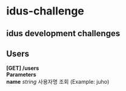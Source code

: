 # idus-challenge
## idus development challenges

## Users

**[GET] /users**   
**Parameters**   
  **name**  *string* 사용자명 조회 (Example: juho)
